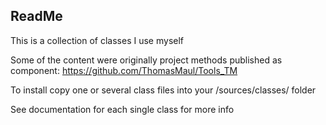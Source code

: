 ## ReadMe

This is a collection of classes I use myself

Some of the content were originally project methods published as component:
https://github.com/ThomasMaul/Tools_TM

To install copy one or several class files into your /sources/classes/ folder

See documentation for each single class for more info